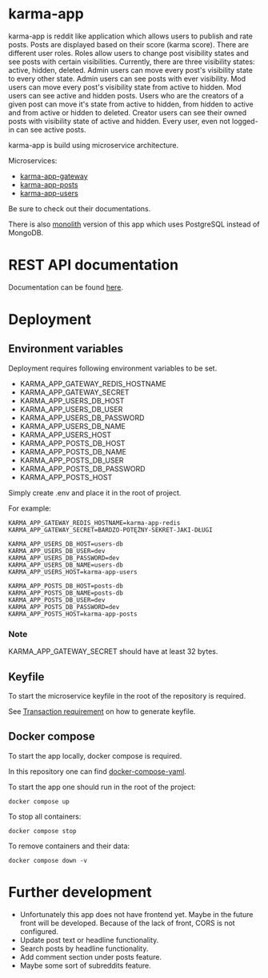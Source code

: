 # karma-app

karma-app is reddit like application which allows users to publish and rate posts. Posts are displayed based on their
score (karma score). There are different user roles. Roles allow users to change post visibility states and see posts
with certain visibilities. Currently, there are three visibility states: active, hidden, deleted. Admin users can move
every post's visibility state to every other state. Admin users can see posts with ever visibility. Mod users can move
every post's visibility state from active to hidden. Mod users can see active and hidden posts. Users who are the
creators of a given post can move it's state from active to hidden, from hidden to active and from active or hidden to
deleted. Creator users can see their owned posts with visibility state of active and hidden. Every user, even not
logged-in can see active posts.

karma-app is build using microservice architecture.

Microservices:
- [karma-app-gateway]
- [karma-app-posts]
- [karma-app-users]

Be sure to check out their documentations.

There is also [monolith][karma-app-monolith] version of this app which uses PostgreSQL 
instead of MongoDB.

# REST API documentation
Documentation can be found [here][rest-api-docs].

# Deployment

## Environment variables

Deployment requires following environment variables to be set.

- KARMA_APP_GATEWAY_REDIS_HOSTNAME
- KARMA_APP_GATEWAY_SECRET
- KARMA_APP_USERS_DB_HOST
- KARMA_APP_USERS_DB_USER
- KARMA_APP_USERS_DB_PASSWORD
- KARMA_APP_USERS_DB_NAME
- KARMA_APP_USERS_HOST
- KARMA_APP_POSTS_DB_HOST
- KARMA_APP_POSTS_DB_NAME
- KARMA_APP_POSTS_DB_USER
- KARMA_APP_POSTS_DB_PASSWORD
- KARMA_APP_POSTS_HOST

Simply create .env and place it in the root of project.

For example:

```
KARMA_APP_GATEWAY_REDIS_HOSTNAME=karma-app-redis
KARMA_APP_GATEWAY_SECRET=BARDZO-POTĘŻNY-SEKRET-JAKI-DŁUGI

KARMA_APP_USERS_DB_HOST=users-db
KARMA_APP_USERS_DB_USER=dev
KARMA_APP_USERS_DB_PASSWORD=dev
KARMA_APP_USERS_DB_NAME=users-db
KARMA_APP_USERS_HOST=karma-app-users

KARMA_APP_POSTS_DB_HOST=posts-db
KARMA_APP_POSTS_DB_NAME=posts-db
KARMA_APP_POSTS_DB_USER=dev
KARMA_APP_POSTS_DB_PASSWORD=dev
KARMA_APP_POSTS_HOST=karma-app-posts
```

### Note

KARMA_APP_GATEWAY_SECRET should have at least 32 bytes.

## Keyfile
To start the microservice keyfile in the root of the repository is required.

See [Transaction requirement] on how to generate keyfile.

## Docker compose

To start the app locally, docker compose is required.

In this repository one can
find [docker-compose-yaml][karma-app-yaml].

To start the app one should run in the root of the project:

```
docker compose up
```

To stop all containers:

```
docker compose stop
```

To remove containers and their data:

```
docker compose down -v
```

# Further development

- Unfortunately this app does not have frontend yet. Maybe in the future front will be developed. Because of the lack
  of front, CORS is not configured.
- Update post text or headline functionality.
- Search posts by headline functionality.
- Add comment section under posts feature.
- Maybe some sort of subreddits feature.

[karma-app-gateway]: https://github.com/msik-404/karma-app/tree/main/karma-app-gateway
[karma-app-posts]: https://github.com/msik-404/karma-app/tree/main/karma-app-posts
[karma-app-users]: https://github.com/msik-404/karma-app/tree/main/karma-app-users
[karma-app-monolith]: https://github.com/msik-404/karma-app-monolith
[karma-app-yaml]: https://github.com/msik-404/karma-app/blob/main/docker-compose.yaml
[rest-api-docs]: https://github.com/msik-404/karma-app/tree/main/karma-app-gateway#rest-api
[Transaction requirement]: (https://github.com/msik-404/karma-app-posts#transaction-requirements)